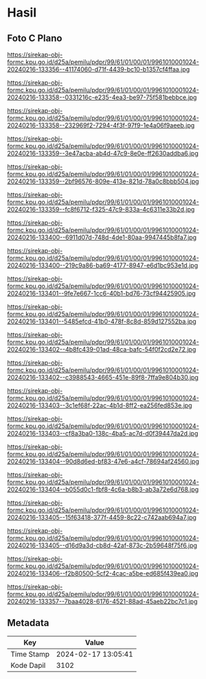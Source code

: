 # Hasil

## Foto C Plano

https://sirekap-obj-formc.kpu.go.id/d25a/pemilu/pdpr/99/61/01/00/01/9961010001024-20240216-133356--41174060-d71f-4439-bc10-b1357cf4ffaa.jpg

https://sirekap-obj-formc.kpu.go.id/d25a/pemilu/pdpr/99/61/01/00/01/9961010001024-20240216-133358--0331216c-e235-4ea3-be97-75f581bebbce.jpg

https://sirekap-obj-formc.kpu.go.id/d25a/pemilu/pdpr/99/61/01/00/01/9961010001024-20240216-133358--232969f2-7294-4f3f-97f9-1e4a06f9aeeb.jpg

https://sirekap-obj-formc.kpu.go.id/d25a/pemilu/pdpr/99/61/01/00/01/9961010001024-20240216-133359--3e47acba-ab4d-47c9-8e0e-ff2630addba6.jpg

https://sirekap-obj-formc.kpu.go.id/d25a/pemilu/pdpr/99/61/01/00/01/9961010001024-20240216-133359--2bf96576-809e-413e-821d-78a0c8bbb504.jpg

https://sirekap-obj-formc.kpu.go.id/d25a/pemilu/pdpr/99/61/01/00/01/9961010001024-20240216-133359--fc8f6712-f325-47c9-833a-4c6311e33b2d.jpg

https://sirekap-obj-formc.kpu.go.id/d25a/pemilu/pdpr/99/61/01/00/01/9961010001024-20240216-133400--6911d07d-748d-4de1-80aa-9947445b8fa7.jpg

https://sirekap-obj-formc.kpu.go.id/d25a/pemilu/pdpr/99/61/01/00/01/9961010001024-20240216-133400--219c9a86-ba69-4177-8947-e6d1bc953e1d.jpg

https://sirekap-obj-formc.kpu.go.id/d25a/pemilu/pdpr/99/61/01/00/01/9961010001024-20240216-133401--9fe7e667-1cc6-40b1-bd76-73cf94425905.jpg

https://sirekap-obj-formc.kpu.go.id/d25a/pemilu/pdpr/99/61/01/00/01/9961010001024-20240216-133401--5485efcd-41b0-478f-8c8d-859d127552ba.jpg

https://sirekap-obj-formc.kpu.go.id/d25a/pemilu/pdpr/99/61/01/00/01/9961010001024-20240216-133402--4b8fc439-01ad-48ca-bafc-54f0f2cd2e72.jpg

https://sirekap-obj-formc.kpu.go.id/d25a/pemilu/pdpr/99/61/01/00/01/9961010001024-20240216-133402--c3988543-4665-451e-89f8-7ffa9e804b30.jpg

https://sirekap-obj-formc.kpu.go.id/d25a/pemilu/pdpr/99/61/01/00/01/9961010001024-20240216-133403--3c1ef68f-22ac-4b1d-8ff2-ea256fed853e.jpg

https://sirekap-obj-formc.kpu.go.id/d25a/pemilu/pdpr/99/61/01/00/01/9961010001024-20240216-133403--cf8a3ba0-138c-4ba5-ac7d-d0f39447da2d.jpg

https://sirekap-obj-formc.kpu.go.id/d25a/pemilu/pdpr/99/61/01/00/01/9961010001024-20240216-133404--90d8d6ed-bf83-47e6-a4cf-78694af24560.jpg

https://sirekap-obj-formc.kpu.go.id/d25a/pemilu/pdpr/99/61/01/00/01/9961010001024-20240216-133404--b055d0c1-fbf8-4c6a-b8b3-ab3a72e6d768.jpg

https://sirekap-obj-formc.kpu.go.id/d25a/pemilu/pdpr/99/61/01/00/01/9961010001024-20240216-133405--15f63418-377f-4459-8c22-c742aab694a7.jpg

https://sirekap-obj-formc.kpu.go.id/d25a/pemilu/pdpr/99/61/01/00/01/9961010001024-20240216-133405--d16d9a3d-cb8d-42af-873c-2b59648f75f6.jpg

https://sirekap-obj-formc.kpu.go.id/d25a/pemilu/pdpr/99/61/01/00/01/9961010001024-20240216-133406--f2b80500-5cf2-4cac-a5be-ed685f439ea0.jpg

https://sirekap-obj-formc.kpu.go.id/d25a/pemilu/pdpr/99/61/01/00/01/9961010001024-20240216-133357--7baa4028-6176-4521-88ad-45aeb22bc7c1.jpg


## Metadata

| Key        | Value               |
| ---------- | ------------------- |
| Time Stamp | 2024-02-17 13:05:41 |
| Kode Dapil | 3102                |




